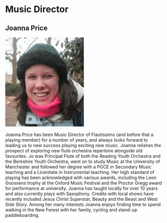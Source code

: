 # Music Director
## Joanna Price

<div class="image-right"><img  src="imgs/jopricex.jpg" alt="Flautissimo MD: Joanna Price"/></div>


<p>Joanna Price has been Music Director of Flautissimo (and before that a playing member) for a number of years, and always looks forward to leading us to new success playing exciting new music. Joanna relishes the prospect of exploring new flute orchestra repertoire alongside old favourites. Jo was Principal Flute of both the Reading Youth Orchestra and the Berkshire Youth Orchestra, went on to study Music at the University of Manchester and followed her degree with a PGCE in Secondary Music teaching and a Licentiate in Instrumental teaching. Her high standard of playing has been acknowledged with various awards, including the Leon Goossens trophy at the Oxford Music Festival and the Proctor Gregg award for performance at university. Joanna has taught locally for over 10 years and also currently plays with Saxophony. Credits with local shows have recently included Jesus Christ Superstar, Beauty and the Beast and West Side Story. Among her many interests Joanna enjoys finding time to spend walking in the New Forest with her family, cycling and stand-up paddleboarding.</p>
